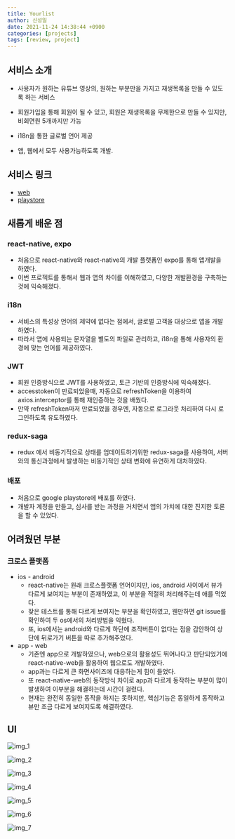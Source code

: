 ```yaml
---
title: Yourlist
author: 신성일
date: 2021-11-24 14:38:44 +0900
categories: [projects]
tags: [review, project]
---
```


## 서비스 소개

- 사용자가 원하는 유튜브 영상의, 원하는 부분만을 가지고 재생목록을 만들 수 있도록 하는 서비스

- 회원가입을 통해 회원이 될 수 있고, 회원은 재생목록을 무제한으로 만들 수 있지만, 비회면원 5개까지만 가능

- i18n을 통한 글로벌 언어 제공

- 앱, 웹에서 모두 사용가능하도록 개발.

## 서비스 링크

- [web](https://www.yourlist.me/)
- [playstore](https://play.google.com/store/apps/details?id=com.callmeshin75.yourlist)

## 새롭게 배운 점

### react-native, expo

- 처음으로 react-native와 react-native의 개발 플랫폼인 expo를 통해 앱개발을 하였다.
- 이번 프로젝트를 통해서 웹과 앱의 차이를 이해하였고, 다양한 개발환경을 구축하는 것에 익숙해졌다.

### i18n

- 서비스의 특성상 언어의 제약에 없다는 점에서, 글로벌 고객을 대상으로 앱을 개발하였다.
- 따라서 앱에 사용되는 문자열을 별도의 파일로 관리하고, i18n을 통해 사용자의 환경에 맞는 언어를 제공하였다.

### JWT

- 회원 인증방식으로 JWT를 사용하였고, 토근 기반의 인증방식에 익숙해졌다.
- accesstoken이 만료되었을때, 자동으로 refreshToken을 이용하여 axios.interceptor를 통해 재인증하는 것을 배웠다.
- 만약 refreshToken마저 만료되었을 경우엔, 자동으로 로그라웃 처리하여 다시 로그인하도록 유도하였다.

### redux-saga

- redux 에서 비동기적으로 상태를 업데이트하기위한 redux-saga를 사용하여, 서버와의 통신과정에서 발생하는 비동기적인 상태 변화에 유연하게 대처하였다.

### 배포

- 처음으로 google playstore에 배포를 하였다.
- 개발자 계정을 만들고, 심사를 받는 과정을 거치면서 앱의 가치에 대한 진지한 토론을 할 수 있었다.

## 어려웠던 부분

### 크로스 플랫폼

- ios - android
  - react-native는 원래 크로스플랫폼 언어이지만, ios, android 사이에서 뷰가 다르게 보여지는 부분이 존재하였고, 이 부분을 적절히 처리해주는데 애를 먹었다.
  - 잦은 테스트를 통해 다르게 보여지는 부분을 확인하였고, 웬만하면 git issue를 확인하여 두 os에서의 처리방법을 익혔다.
  - 또, ios에서는 android와 다르게 하단에 조작버튼이 없다는 점을 감안하여 상단에 뒤로가기 버튼을 따로 추가해주었다.
- app - web
  - 기존엔 app으로 개발하였으나, web으로의 활용성도 뛰어나다고 판단되었기에 react-native-web을 활용하여 웹으로도 개발하였다.
  - app과는 다르게 큰 화면사이즈에 대응하는게 힘이 들었다.
  - 또 react-native-web의 동작방식 차이로 app과 다르게 동작하는 부분이 많이 발생하여 이부분을 해결하는데 시간이 걸렸다.
  - 현재는 완전히 동일한 동작을 하지는 못하지만, 핵심기능은 동일하게 동작하고 뷰만 조금 다르게 보여지도록 해결하였다.

## UI

![img_1](/assets/img/yourlist/Screenshot_2021.08.28_10.27.54.310.png)

![img_2](/assets/img/yourlist/Screenshot_2021.08.28_10.28.13.193.png)

![img_3](/assets/img/yourlist/Screenshot_2021.08.28_10.28.24.311.png)

![img_4](/assets/img/yourlist/Screenshot_2021.08.28_10.28.30.793.png)

![img_5](/assets/img/yourlist/Screenshot_2021.08.28_10.28.41.459.png)

![img_6](/assets/img/yourlist/Screenshot_2021.08.28_10.28.48.129.png)

![img_7](/assets/img/yourlist/Screenshot_2021.08.28_10.28.57.543.png)

